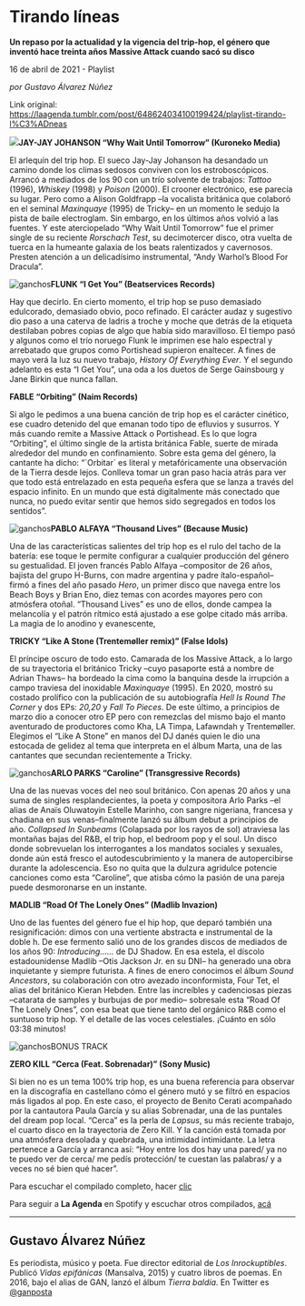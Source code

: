 # Tirando líneas

**Un repaso por la actualidad y la vigencia del trip-hop, el género que inventó hace treinta años Massive Attack cuando sacó su disco**

16 de abril de 2021 - Playlist

_por Gustavo Álvarez Núñez_

Link original: https://laagenda.tumblr.com/post/648624034100199424/playlist-tirando-l%C3%ADneas

![](https://64.media.tumblr.com/0a42e16232124bd86a26da473ddae3c9/2b39efc38c0d7729-40/s500x750/bed62137b995fa8c08c4b48419db6c4d962729fb.jpg)**JAY-JAY JOHANSON “Why Wait Until Tomorrow” (Kuroneko Media)**  

El arlequín del trip hop. El sueco Jay-Jay Johanson ha desandado un camino donde los climas sedosos conviven con los estroboscópicos. Arrancó a mediados de los 90 con un trío solvente de trabajos: *Tattoo* (1996), *Whiskey* (1998) y *Poison* (2000). El crooner electrónico, ese parecía su lugar. Pero como a Alison Goldfrapp –la vocalista británica que colaboró en el seminal *Maxinquaye* (1995) de Tricky– en un momento le sedujo la pista de baile electroglam. Sin embargo, en los últimos años volvió a las fuentes. Y este aterciopelado “Why Wait Until Tomorrow” fue el primer single de su reciente *Rorschach Test*, su decimotercer disco, otra vuelta de tuerca en la humeante galaxia de los beats ralentizados y cavernosos. Presten atención a un delicadísimo instrumental, “Andy Warhol’s Blood For Dracula”.

![ganchos](https://64.media.tumblr.com/829925866fbe4bd3878e585e88ecae63/2b39efc38c0d7729-00/s500x750/b7673c2ced6395f7ffa12f158e43aa6e7a534106.jpg)**FLUNK “I Get You” (Beatservices Records)**  

Hay que decirlo. En cierto momento, el trip hop se puso demasiado edulcorado, demasiado obvio, poco refinado. El carácter audaz y sugestivo dio paso a una caterva de ladris a troche y moche que detrás de la etiqueta destilaban pobres copias de algo que había sido maravilloso. El tiempo pasó y algunos como el trío noruego Flunk le imprimen ese halo espectral y arrebatado que grupos como Portishead supieron enaltecer. A fines de mayo verá la luz su nuevo trabajo, *History Of Everything Ever*. Y el segundo adelanto es esta “I Get You”, una oda a los duetos de Serge Gainsbourg y Jane Birkin que nunca fallan.

**FABLE “Orbiting” (Naim Records)**  

Si algo le pedimos a una buena canción de trip hop es el carácter cinético, ese cuadro detenido del que emanan todo tipo de efluvios y susurros. Y más cuando remite a Massive Attack o Portishead. Es lo que logra “Orbiting”, el último single de la artista británica Fable, suerte de mirada alrededor del mundo en confinamiento. Sobre esta gema del género, la cantante ha dicho: “`Orbitar´ es literal y metafóricamente una observación de la Tierra desde lejos. Conlleva tomar un gran paso hacia atrás para ver que todo está entrelazado en esta pequeña esfera que se lanza a través del espacio infinito. En un mundo que está digitalmente más conectado que nunca, no puedo evitar sentir que hemos sido segregados en todos los sentidos”.

![ganchos](https://64.media.tumblr.com/768afa2956481e8fe1ceb016790cacfd/2b39efc38c0d7729-27/s500x750/e5a6dcbee44647b50b6e4688ec0cbeb31cf71444.jpg)**PABLO ALFAYA “Thousand Lives” (Because Music)**  

Una de las características salientes del trip hop es el rulo del tacho de la batería: ese toque le permite configurar a cualquier producción del género su gestualidad. El joven francés Pablo Alfaya –compositor de 26 años, bajista del grupo H-Burns, con madre argentina y padre ítalo-español– firmó a fines del año pasado *Hero*, un primer disco que navega entre los Beach Boys y Brian Eno, diez temas con acordes mayores pero con atmósfera otoñal. “Thousand Lives” es uno de ellos, donde campea la melancolía y el patrón rítmico está ajustado a ese golpe citado más arriba. La magia de lo anodino y evanescente,

**TRICKY “Like A Stone (Trentemøller remix)” (False Idols)**  

El príncipe oscuro de todo esto. Camarada de los Massive Attack, a lo largo de su trayectoria el británico Tricky –cuyo pasaporte está a nombre de Adrian Thaws– ha bordeado la cima como la banquina desde la irrupción a campo traviesa del inoxidable *Maxinquaye* (1995). En 2020, mostró su costado prolífico con la publicación de su autobiografía *Hell Is Round The Corner* y dos EPs: *20,20* y *Fall To Pieces*. De este último, a principios de marzo dio a conocer otro EP pero con remezclas del mismo bajo el manto aventurado de productores como Kha, LA Timpa, Lafawndah y Trentemøller. Elegimos el “Like A Stone” en manos del DJ danés quien le dio una estocada de gelidez al tema que interpreta en el álbum Marta, una de las cantantes que secundan recientemente a Tricky.

![ganchos](https://64.media.tumblr.com/e2b51121c3e6e0e452fcbfa6b36f6c29/2b39efc38c0d7729-c0/s500x750/bc57dd30335c35e84057124e8f2d8d7324da27c7.jpg)**ARLO PARKS “Caroline” (Transgressive Records)**  

Una de las nuevas voces del neo soul británico. Con apenas 20 años y una suma de singles resplandecientes, la poeta y compositora Arlo Parks –el alias de Anaïs Oluwatoyin Estelle Marinho, con sangre nigeriana, francesa y chadiana en sus venas–finalmente lanzó su álbum debut a principios de año. *Collapsed In Sunbeams* (Colapsada por los rayos de sol) atraviesa las montañas bajas del R&B, el trip hop, el bedroom pop y el soul. Un disco donde sobrevuelan los interrogantes a los mandatos sociales y sexuales, donde aún está fresco el autodescubrimiento y la manera de autopercibirse durante la adolescencia. Eso no quita que la dulzura agridulce potencie canciones como esta “Caroline”, que atisba cómo la pasión de una pareja puede desmoronarse en un instante.

**MADLIB “Road Of The Lonely Ones” (Madlib Invazion)**  

Uno de las fuentes del género fue el hip hop, que deparó también una resignificación: dimos con una vertiente abstracta e instrumental de la doble h. De ese fermento salió uno de los grandes discos de mediados de los años 90: *Introducing……* de DJ Shadow. En esa estela, el díscolo estadounidense Madlib –Otis Jackson Jr. en su DNI– ha generado una obra inquietante y siempre futurista. A fines de enero conocimos el álbum *Sound Ancestors*, su colaboración con otro avezado inconformista, Four Tet, el alias del británico Kieran Hebden. Entre las increíbles y cadenciosas piezas –catarata de samples y burbujas de por medio– sobresale esta “Road Of The Lonely Ones”, con esa beat que tiene tanto del orgánico R&B como el suntuoso trip hop. Y el detalle de las voces celestiales. ¡Cuánto en sólo 03:38 minutos!

![ganchos](https://64.media.tumblr.com/1e27b9452b9a87137e1787612ed6839e/2b39efc38c0d7729-9a/s500x750/6d4c5176a4f5bec83b221570157e62bb75c8917a.jpg)BONUS TRACK

**ZERO KILL “Cerca (Feat. Sobrenadar)” (Sony Music)**  

Si bien no es un tema 100% trip hop, es una buena referencia para observar en la discografía en castellano cómo el género mutó y se filtró en espacios más ligados al pop. En este caso, el proyecto de Benito Cerati acompañado por la cantautora Paula García y su alias Sobrenadar, una de las puntales del dream pop local. “Cerca” es la perla de *Lapsus*, su más reciente trabajo, el cuarto disco en la trayectoria de Zero Kill. Y la canción está tomada por una atmósfera desolada y quebrada, una intimidad intimidante. La letra pertenece a García y arranca así: “Hoy entre los dos hay una pared/ ya no te puedo ver de cerca/ me pedís protección/ te cuestan las palabras/ y a veces no sé bien qué hacer”.

Para escuchar el compilado completo, hacer [clic](https://t.umblr.com/redirect?z=https%3A%2F%2Fopen.spotify.com%2Fembed%2Fplaylist%2F7wrGMJnzBdHGKtcB2yUFA0&t=YjVkNjczNjkxNjcxNjJhNmU5MDJlMjJlMGRkMTA4ODc0ZjlkMTMxYyxKaXZCeDQ5Ug%3D%3D&b=t%3AXDz46txpppLgDp7rJlWQpw&p=https%3A%2F%2Flaagenda.tumblr.com%2Fpost%2F648624034100199424%2Fplaylist-tirando-l%25C3%25ADneas&m=1&ts=1705436606)

Para seguir a **La Agenda** en Spotify y escuchar otros compilados, [acá](https://t.umblr.com/redirect?z=https%3A%2F%2Fopen.spotify.com%2Fuser%2Fsw7jovcft51wn1tjheb4njibk&t=MWEwODgwY2YyZWFmMjJkOTc0NWJjZjUzYWJiZWM4ZTZiMGYxMzBjOCxKaXZCeDQ5Ug%3D%3D&b=t%3AXDz46txpppLgDp7rJlWQpw&p=https%3A%2F%2Flaagenda.tumblr.com%2Fpost%2F648624034100199424%2Fplaylist-tirando-l%25C3%25ADneas&m=1&ts=1705436606)

  




---

 Gustavo Álvarez Núñez
----------------------

 Es periodista, músico y poeta. Fue director editorial de *Los Inrockuptibles*. Publicó *Vidas epifánicas* (Mansalva, 2015) y cuatro libros de poemas. En 2016, bajo el alias de GAN, lanzó el álbum *Tierra baldía*. En Twitter es [@ganposta](https://twitter.com/ganposta?lang=es) 

